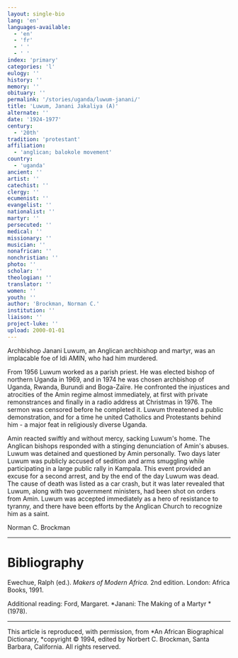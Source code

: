 ```yaml
---
layout: single-bio
lang: 'en'
languages-available:
  - 'en'
  - 'fr'
  - ' '
  - ' '
index: 'primary'
categories: 'l'
eulogy: ''
history: ''
memory: ''
obituary: ''
permalink: '/stories/uganda/luwum-janani/'
title: 'Luwum, Janani Jakaliya (A)'
alternate: ''
date: '1924-1977'
century:
  - '20th'
tradition: 'protestant'
affiliation:
  - 'anglican; balokole movement'
country:
  - 'uganda'
ancient: ''
artist: ''
catechist: ''
clergy: ''
ecumenist: ''
evangelist: ''
nationalist: ''
martyr: ''
persecuted: ''
medical: ''
missionary: ''
musician: ''
nonafrican: ''
nonchristian: ''
photo: ''
scholar: ''
theologian: ''
translator: ''
women: ''
youth: ''
author: 'Brockman, Norman C.'
institution: ''
liaison: ''
project-luke: ''
upload: 2000-01-01
---
```



Archbishop Janani Luwum, an Anglican archbishop and martyr, was an implacable foe of Idi AMIN, who had him murdered.

From 1956 Luwum worked as a parish priest.  He was elected bishop of northern Uganda in 1969, and in 1974 he was chosen archbishop of Uganda, Rwanda, Burundi and Boga-Zaïre.  He confronted the injustices and atrocities of the Amin regime almost immediately, at first with private remonstrances and finally in a radio address at Christmas in 1976.  The sermon was censored before he completed it.  Luwum threatened a public demonstration, and for a time he united Catholics and Protestants behind him - a major feat in religiously diverse Uganda.

Amin reacted swiftly and without mercy, sacking Luwum's home.  The Anglican bishops responded with a stinging denunciation of Amin's abuses.  Luwum was detained and questioned by Amin personally.  Two days later Luwum was publicly accused of sedition and arms smuggling while participating in a large public rally in Kampala.  This event provided an excuse for a second arrest, and by the end of the day Luwum was dead.  The cause of death was listed as a car crash, but it was later revealed that Luwum, along with two government ministers, had been shot on orders from Amin.  Luwum was accepted immediately as a hero of resistance to tyranny, and there have been efforts by the Anglican Church to recognize him as a saint.

Norman C. Brockman

---

# Bibliography

Ewechue, Ralph (ed.).  *Makers of Modern Africa.*  2nd edition.  London: Africa Books, 1991.

Additional reading: Ford, Margaret.  *Janani:  The Making of a Martyr *(1978).

---

This article is reproduced, with permission, from *An African Biographical Dictionary, *copyright &copy; 1994, edited by Norbert C. Brockman, Santa Barbara, California. All rights reserved.